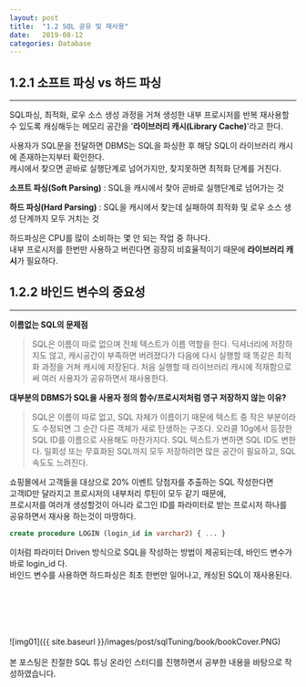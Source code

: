 ```yaml
---
layout: post
title:  "1.2 SQL 공유 및 재사용"
date:   2019-08-12
categories: Database
---  
```

## 1.2.1 소프트 파싱 vs 하드 파싱
---
SQL파싱, 최적화, 로우 소스 생성 과정을 거쳐 생성한 내부 프로시저를 반복 재사용할 수 있도록 캐싱해두는 메모리 공간을 '**라이브러리 캐시(Library Cache)**'라고 한다.  
  

사용자가 SQL문을 전달하면 DBMS는 SQL을 파싱한 후 해당 SQL이 라이브러리 캐시에 존재하는지부터 확인한다.  
캐시에서 찾으면 곧바로 실행단계로 넘어가지만, 찾지못하면 최적화 단계를 거친다. 
  

**소프트 파싱(Soft Parsing)** : SQL을 캐시에서 찾아 곧바로 실행단계로 넘어가는 것
  
**하드 파싱(Hard Parsing)** : SQL을 캐시에서 찾는데 실패하여 최적화 및 로우 소스 생성 단계까지 모두 거치는 것
  
  
하드파싱은 CPU를 많이 소비하는 몇 안 되는 작업 중 하나다.  
내부 프로시저를 한번만 사용하고 버린다면 굉장히 비효율적이기 때문에 **라이브러리 캐시**가 필요하다.  
  
  
  
  
  
## 1.2.2 바인드 변수의 중요성
---
**이름없는 SQL의 문제점**
> SQL은 이름이 따로 없으며 전체 텍스트가 이름 역할을 한다.
> 딕셔너리에 저장하지도 않고, 캐시공간이 부족하면 버려졌다가 다음에 다시 실행할 때 똑같은 최적화 과정을 거쳐 캐시에 저장된다.
> 처음 실행할 때 라이브러리 캐시에 적재함으로써 여러 사용자가 공유하면서 재사용한다. 
  
  
  
**대부분의 DBMS가 SQL을 사용자 정의 함수/프로시저처럼 영구 저장하지 않는 이유?**
> SQL은 이름이 따로 없고, SQL 자체가 이름이기 때문에 텍스트 중 작은 부분이라도 수정되면 그 순간 다른 객체가 새로 탄생하는 구조다.
> 오라클 10g에서 등장한 SQL ID를 이름으로 사용해도 마찬가지다. SQL 텍스트가 변하면 SQL ID도 변한다.
> 일회성 또는 무효화된 SQL까지 모두 저장하려면 많은 공간이 필요하고, SQL 속도도 느려진다.
  
  
  
쇼핑몰에서 고객들을 대상으로 20% 이벤트 당첨자를 추출하는 SQL 작성한다면  
고객ID만 달라지고 프로시저의 내부처리 루틴이 모두 같기 때문에,  
프로시저를 여러개 생성할것이 아니라 로그인 ID를 파라미터로 받는 프로시저 하나를 공유하면서 재사용 하는것이 마땅하다.

```sql
create procedure LOGIN (login_id in varchar2) { ... }
```     

이처럼 파라미터 Driven 방식으로 SQL을 작성하는 방법이 제공되는데, 바인드 변수가 바로 login_id 다.  
바인드 변수를 사용하면 하드파싱은 최초 한번만 일어나고, 캐싱된 SQL이 재사용된다. 
  

<br>
<br>
<br>
<br>
<br>
![img01]({{ site.baseurl }}/images/post/sqlTuning/book/bookCover.PNG)<br>
<br>
본 포스팅은 친절한 SQL 튜닝 온라인 스터디를 진행하면서 공부한 내용을 바탕으로 작성하였습니다.<br>
<br>
<br>
<br>
<br>